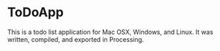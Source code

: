 # ToDoApp
This is a todo list application for Mac OSX, Windows, and Linux. It was written, compiled, and exported in Processing.
